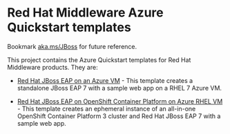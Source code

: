 
# Red Hat Middleware Azure Quickstart templates

Bookmark [aka.ms/JBoss](http://aka.ms/jboss) for future reference.

This project contains the Azure Quickstart templates for Red Hat Middleware products.  They are:

* [Red Hat JBoss EAP on an Azure VM](jboss-eap-rhel7-quickstart/README.md) - This template creates a standalone JBoss EAP 7 with a sample web app on a RHEL 7 Azure VM.

* [Red Hat JBoss EAP on OpenShift Container Platform on Azure RHEL VM](jboss-eap-openshift-quickstart/README.md) - This template creates an ephemeral instance of an all-in-one OpenShift Container Platform 3 cluster and Red Hat JBoss EAP 7 with a sample web app.
